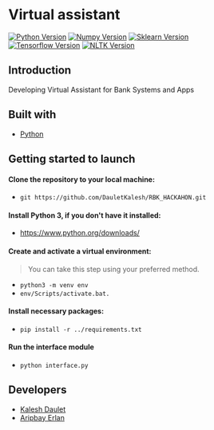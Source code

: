 # Virtual assistant
[![Python Version](https://img.shields.io/badge/python-3.8.1-orange.svg)](https://python.org)
[![Numpy Version](https://img.shields.io/badge/numpy-1.22.3-orange)](https://numpy.org/)
[![Sklearn Version](https://img.shields.io/badge/sklearn-1.0.2-orange)](https://scikit-learn.org/stable/)
[![Tensorflow Version](https://img.shields.io/badge/tensorflow-2.8.0-orange)](https://www.tensorflow.org/)
[![NLTK Version](https://img.shields.io/badge/tensorflow-2.8.0-orange)](https://www.nltk.org/)
## Introduction
Developing Virtual Assistant for Bank Systems and Apps

## Built with
* [Python](https://python.org/)
## Getting started to launch
#### Clone the repository to your local machine:
* `git https://github.com/DauletKalesh/RBK_HACKAHON.git`
#### Install Python 3, if you don't have it installed:
* https://www.python.org/downloads/
#### Create and activate a virtual environment:
> You can take this step using your preferred method.
* `python3 -m venv env`
* `env/Scripts/activate.bat.`
#### Install necessary packages:
* `pip install -r ../requirements.txt`
#### Run the interface module
* `python interface.py`
## Developers
* [Kalesh Daulet](https://github.com/DauletKalesh/)
* [Aripbay Erlan](https://github.com/Erlanaripbai)


